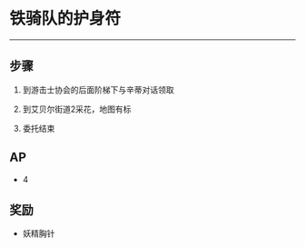 # 铁骑队的护身符

---

## 步骤

1. 到游击士协会的后面阶梯下与辛蒂对话领取

2. 到艾贝尔街道2采花，地图有标

3. 委托结束

## AP

- 4

## 奖励

- 妖精胸针